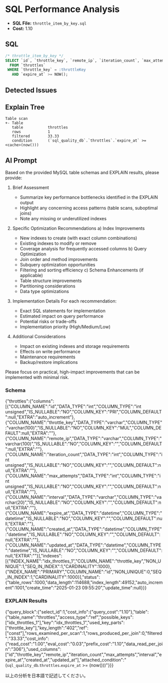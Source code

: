 # SQL Performance Analysis
- **SQL File:** `throttle_item_by_key.sql`
- **Cost:** 1.10

## SQL
```sql
/* throttle_item_by_key */
SELECT `id`, `throttle_key`, `remote_ip`, `iteration_count`, `max_attempts`, `interval`, `expire_at`, `created_at`, `updated_at`
  FROM `throttles`
 WHERE `throttle_key` = :throttleKey
   AND `expire_at` >= NOW();

```

## Detected Issues


## Explain Tree
```
Table scan
+- Table
   table           throttles
   rows            1
   filtered        33.33
   condition       (`sql_quality_db`.`throttles`.`expire_at` >= <cache>(now()))
```

## AI Prompt
Based on the provided MySQL table schemas and EXPLAIN results, please provide:

1. Brief Assessment
   - Summarize key performance bottlenecks identified in the EXPLAIN output
   - Highlight any concerning access patterns (table scans, suboptimal joins)
   - Note any missing or underutilized indexes

2. Specific Optimization Recommendations
   a) Index Improvements
      - New indexes to create (with exact column combinations)
      - Existing indexes to modify or remove
      - Coverage analysis for frequently accessed columns
   b) Query Optimization
      - Join order and method improvements
      - Subquery optimization opportunities
      - Filtering and sorting efficiency
   c) Schema Enhancements (if applicable)
      - Table structure improvements
      - Partitioning considerations
      - Data type optimizations

3. Implementation Details
   For each recommendation:
     - Exact SQL statements for implementation
     - Estimated impact on query performance
     - Potential risks or trade-offs
     - Implementation priority (High/Medium/Low)

4. Additional Considerations
   - Impact on existing indexes and storage requirements
   - Effects on write performance
   - Maintenance requirements
   - Backup/restore implications

Please focus on practical, high-impact improvements that can be implemented with minimal risk.

### Schema
{"throttles":{"columns":[{"COLUMN_NAME":"id","DATA_TYPE":"int","COLUMN_TYPE":"int unsigned","IS_NULLABLE":"NO","COLUMN_KEY":"PRI","COLUMN_DEFAULT":null,"EXTRA":"auto_increment"},{"COLUMN_NAME":"throttle_key","DATA_TYPE":"varchar","COLUMN_TYPE":"varchar(100)","IS_NULLABLE":"NO","COLUMN_KEY":"MUL","COLUMN_DEFAULT":null,"EXTRA":""},{"COLUMN_NAME":"remote_ip","DATA_TYPE":"varchar","COLUMN_TYPE":"varchar(100)","IS_NULLABLE":"NO","COLUMN_KEY":"","COLUMN_DEFAULT":null,"EXTRA":""},{"COLUMN_NAME":"iteration_count","DATA_TYPE":"int","COLUMN_TYPE":"int unsigned","IS_NULLABLE":"NO","COLUMN_KEY":"","COLUMN_DEFAULT":null,"EXTRA":""},{"COLUMN_NAME":"max_attempts","DATA_TYPE":"int","COLUMN_TYPE":"int unsigned","IS_NULLABLE":"NO","COLUMN_KEY":"","COLUMN_DEFAULT":null,"EXTRA":""},{"COLUMN_NAME":"interval","DATA_TYPE":"varchar","COLUMN_TYPE":"varchar(20)","IS_NULLABLE":"NO","COLUMN_KEY":"","COLUMN_DEFAULT":null,"EXTRA":""},{"COLUMN_NAME":"expire_at","DATA_TYPE":"datetime","COLUMN_TYPE":"datetime","IS_NULLABLE":"NO","COLUMN_KEY":"","COLUMN_DEFAULT":null,"EXTRA":""},{"COLUMN_NAME":"created_at","DATA_TYPE":"datetime","COLUMN_TYPE":"datetime","IS_NULLABLE":"NO","COLUMN_KEY":"","COLUMN_DEFAULT":null,"EXTRA":""},{"COLUMN_NAME":"updated_at","DATA_TYPE":"datetime","COLUMN_TYPE":"datetime","IS_NULLABLE":"NO","COLUMN_KEY":"","COLUMN_DEFAULT":null,"EXTRA":""}],"indexes":[{"INDEX_NAME":"idx_throttles_1","COLUMN_NAME":"throttle_key","NON_UNIQUE":1,"SEQ_IN_INDEX":1,"CARDINALITY":1000},{"INDEX_NAME":"PRIMARY","COLUMN_NAME":"id","NON_UNIQUE":0,"SEQ_IN_INDEX":1,"CARDINALITY":1000}],"status":{"table_rows":1000,"data_length":114688,"index_length":49152,"auto_increment":1001,"create_time":"2025-01-23 09:55:20","update_time":null}}}

### EXPLAIN Results
{"query_block":{"select_id":1,"cost_info":{"query_cost":"1.10"},"table":{"table_name":"throttles","access_type":"ref","possible_keys":["idx_throttles_1"],"key":"idx_throttles_1","used_key_parts":["throttle_key"],"key_length":"402","ref":["const"],"rows_examined_per_scan":1,"rows_produced_per_join":0,"filtered":"33.33","cost_info":{"read_cost":"1.00","eval_cost":"0.03","prefix_cost":"1.10","data_read_per_join":"306"},"used_columns":["id","throttle_key","remote_ip","iteration_count","max_attempts","interval","expire_at","created_at","updated_at"],"attached_condition":"(`sql_quality_db`.`throttles`.`expire_at` >= <cache>(now()))"}}}

以上の分析を日本語で記述してください。